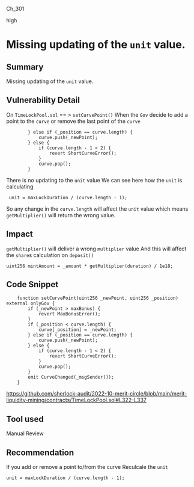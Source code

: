 Ch_301

high

# Missing updating of the `unit` value.

## Summary
Missing updating of the `unit` value.

## Vulnerability Detail
On `TimeLockPool.sol` == > `setCurvePoint()`
When the `Gov` decide to add a point to the `curve` or remove the last point of the `curve`

```
        } else if (_position == curve.length) {
            curve.push(_newPoint);
        } else {
            if (curve.length - 1 < 2) {
                revert ShortCurveError();
            }
            curve.pop();
        }
```
There is no updating to the `unit` value
We can see here how the  `unit` is calculating 
```
 unit = maxLockDuration / (curve.length - 1);
```
So any change in the `curve.length` will affect the `unit` value which means `getMultiplier()` will return the wrong value.

## Impact
`getMultiplier()` will deliver a wrong `multiplier` value
And this will affect the `share`s calculation on `deposit()`
```
uint256 mintAmount = _amount * getMultiplier(duration) / 1e18;
``` 

## Code Snippet
```
    function setCurvePoint(uint256 _newPoint, uint256 _position) external onlyGov {
        if (_newPoint > maxBonus) {
            revert MaxBonusError();
        }
        if (_position < curve.length) {
            curve[_position] = _newPoint;
        } else if (_position == curve.length) {
            curve.push(_newPoint);
        } else {
            if (curve.length - 1 < 2) {
                revert ShortCurveError();
            }
            curve.pop();
        }
        emit CurveChanged(_msgSender());
    }

```
https://github.com/sherlock-audit/2022-10-merit-circle/blob/main/merit-liquidity-mining/contracts/TimeLockPool.sol#L322-L337

## Tool used

Manual Review

## Recommendation
If you add or remove a point to/from the curve
Reculcale the `unit`
```
unit = maxLockDuration / (curve.length - 1);
```
